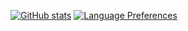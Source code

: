 

<!--
**robinr0y/robinr0y** is a ✨ _special_ ✨ repository because its `README.md` (this file) appears on your GitHub profile.

Here are some ideas to get you started:

- 🔭 I’m currently working on ...
- 🌱 I’m currently learning ...
- 👯 I’m looking to collaborate on ...
- 🤔 I’m looking for help with ...
- 💬 Ask me about ...
- 📫 How to reach me: ...
- 😄 Pronouns: ...
- ⚡ Fun fact: ...
-->
[![ GitHub stats](https://github-readme-stats.vercel.app/api?username=robinr0y&show_icons=true&theme=gruvbox)](https://github.com/robinr0y/github-readme-stats)
[![Language Preferences](https://github-readme-stats.vercel.app/api/top-langs/?username=robinr0y&layout=compact&theme=gruvbox)](https://github.com/robinr0y/github-readme-stats) 
